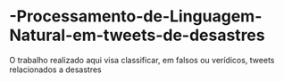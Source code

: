 # -Processamento-de-Linguagem-Natural-em-tweets-de-desastres
O trabalho realizado aqui visa classificar, em falsos ou verídicos, tweets relacionados a desastres
